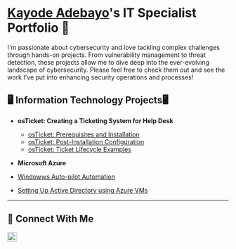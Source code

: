 # <a href="https://www.linkedin.com/in/kjadebayo/">Kayode Adebayo</a>'s IT Specialist Portfolio 🔐

I'm passionate about cybersecurity and love tackling complex challenges through hands-on projects. From vulnerability management to threat detection, these projects allow me to dive deep into the ever-evolving landscape of cybersecurity. Please feel free to check them out and see the work I’ve put into enhancing security operations and processes!


## 🖥️ Information Technology Projects🖥️

- <b> osTicket: Creating a Ticketing System for Help Desk </b>
  - [osTicket: Prerequisites and Installation](https://github.com/joeljjoseph1998/osticket-prereqs)
  - [osTicket: Post-Installation Configuration](https://github.com/joeljjoseph1998/post-install-config)
  - [osTicket: Ticket Lifecycle Examples](https://github.com/joeljjoseph1998/ticket-lifecycle)
    
- <b>Microsoft Azure</b>

- [Windowws Auto-pilot Automation](https://github.com/kjadebayo/WindowsAutopilotAutomation)
-   [Setting Up Active Directory using Azure VMs](https://github.com/kjadebayo/configure-ad)

<hr/>

## 🤳 Connect With Me


[<img align="left" alt="___________ | LinkedIn" width="22px" src="https://cdn.jsdelivr.net/npm/simple-icons@v3/icons/linkedin.svg" />][linkedin]


[linkedin]: https://www.linkedin.com/in/kj-adebayo/

<!--
